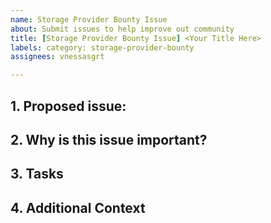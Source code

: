 ```yaml
---
name: Storage Provider Bounty Issue
about: Submit issues to help improve out community
title: [Storage Provider Bounty Issue] <Your Title Here>
labels: category: storage-provider-bounty
assignees: vnessasgrt

---
```


## 1. Proposed issue:

<!-- Description of your proposed issue  -->

## 2. Why is this issue important?

<!-- Clear description of the issue's value  -->

## 3. Tasks

<!-- Structured and concise list of tasks -->

## 4. Additional Context

<!-- links and additional notes as references -->
